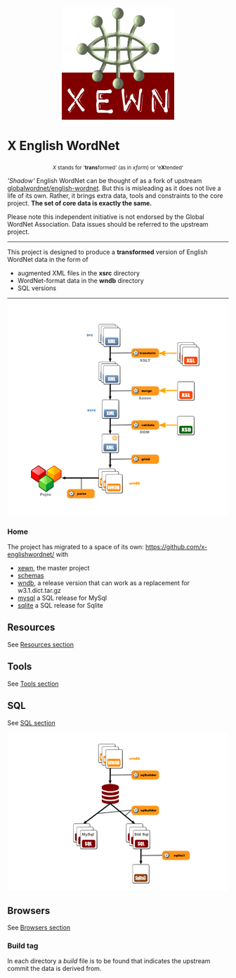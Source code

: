 <p align="center">
<img width="256" height="256" src="images/xewn2.png">
</p>

# X English WordNet

<p align="center">
<sub>
<i>X</i> stands for '<b>trans</b>formed' (as in <i>xform</i>) or 'e<b>X</b>tended'</b>
</sub>
</p>


*'Shadow'* English WordNet can be thought of as a  fork of upstream  [globalwordnet/english-wordnet](https://github.com/globalwordnet/english-wordnet). But this is misleading as it does not live a life of its own. Rather, it brings extra data, tools and constraints to the core project. **The set of core data is exactly the same.**

Please note this independent initiative is not endorsed by the Global WordNet Association. Data issues should be referred to the upstream project.

***

This project  is designed to produce a __transformed__ version of English WordNet data in the form of

- augmented XML files in the __xsrc__ directory
- WordNet-format data in the __wndb__ directory
- SQL versions

***

![Dataflow1](images/dataflow1.png  "Dataflow")

### Home

The project has migrated to a space of its own: https://github.com/x-englishwordnet/ with

- [xewn](https://github.com/x-englishwordnet/xewn), the master project
- [schemas](https://github.com/x-englishwordnet/schemas) 
- [wndb](https://github.com/x-englishwordnet/wndb), a release version that can work as a replacement for w3.1.dict.tar.gz
- [mysql](https://github.com/x-englishwordnet/mysql) a SQL release for MySql
- [sqlite](https://github.com/x-englishwordnet/mysql) a SQL release for Sqlite

## Resources

See [Resources section](README-resources.md)

## Tools

See [Tools section](README-tools.md)

## SQL

See [SQL section](README-sql.md)

![Dataflow2](images/dataflow2.png  "Dataflow (continued)")

## Browsers

See [Browsers section](README-browsers.md)

### Build tag

In each directory a *build* file is to be found that indicates the upstream commit the data is derived from.
